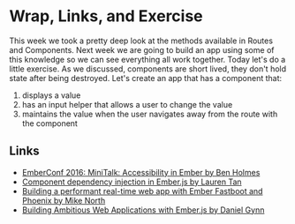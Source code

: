 # Wrap, Links, and Exercise

This week we took a pretty deep look at the methods available in Routes and Components. Next week we are going to build an app using some of this knowledge so we can see everything all work together. Today let's do a little exercise. As we discussed, components are short lived, they don't hold state after being destroyed. Let's create an app that has a component that:

  1. displays a value
  2. has an input helper that allows a user to change the value
  3. maintains the value when the user navigates away from the route with the component

## Links

* [EmberConf 2016: MiniTalk: Accessibility in Ember by Ben Holmes](https://youtu.be/KmzLMV-K4BI)
* [Component dependency injection in Ember.js by Lauren Tan](https://emberway.io/component-dependency-injection-in-ember-js-a46a39a5d30a#.g3lfywoa0)
* [Building a performant real-time web app with Ember Fastboot and Phoenix by Mike North](https://medium.com/peep-stack)
* [Building Ambitious Web Applications with Ember.js by Daniel Gynn](http://www.danielgynn.com/building-ember-apps/)
